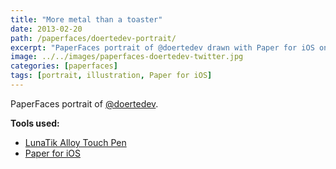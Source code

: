 ```yaml
---
title: "More metal than a toaster"
date: 2013-02-20
path: /paperfaces/doertedev-portrait/
excerpt: "PaperFaces portrait of @doertedev drawn with Paper for iOS on an iPad."
image: ../../images/paperfaces-doertedev-twitter.jpg
categories: [paperfaces]
tags: [portrait, illustration, Paper for iOS]
---
```


PaperFaces portrait of [@doertedev](https://twitter.com/doertedev).

**Tools used:**

- [LunaTik Alloy Touch Pen](https://www.amazon.com/gp/product/B00821TR7G/ref=as_li_ss_tl?ie=UTF8&tag=mademist-20&linkCode=as2&camp=1789&creative=390957&creativeASIN=B00821TR7G)
- [Paper for iOS](https://paper.bywetransfer.com/)
